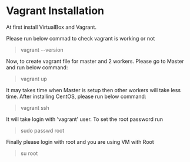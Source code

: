 # Vagrant Installation
At first install VirtualBox and Vagrant.

Please run below commad to check vagrant is working or not
> vagrant --version

Now, to create vagrant file for master and 2 workers.
Please go to Master and run below command:
> vagrant up

It may takes time when Master is setup then other workers will take less time.
After installing CentOS, please run below command:
> vagrant ssh

It will take login with 'vagrant' user.
To set the root password run
> sudo passwd root

Finally please login with root and you are using VM with Root
> su root
